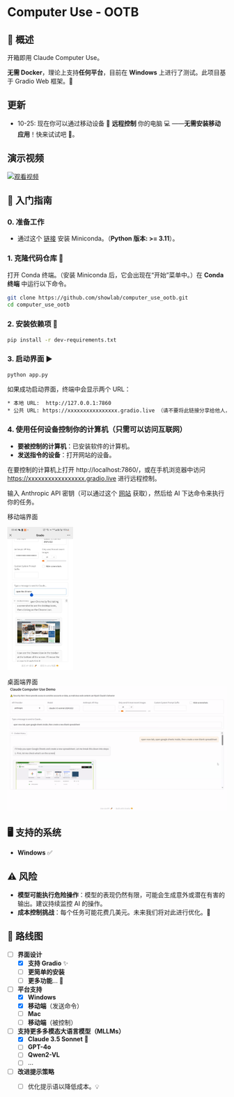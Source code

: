 # Computer Use - OOTB

## 🌟 概述
开箱即用 Claude Computer Use。

**无需 Docker**，理论上支持**任何平台**，目前在 **Windows** 上进行了测试。此项目基于 Gradio Web 框架。🎨

## 更新
- 10-25: 现在你可以通过移动设备 📱 **远程控制** 你的电脑 💻 ——**无需安装移动应用**！快来试试吧 🎉。

## 演示视频

[![观看视频](https://img.youtube.com/vi/VH9bEUkdIAY/maxresdefault.jpg)](https://youtu.be/VH9bEUkdIAY)

## 🚀 入门指南

### 0. 准备工作
- 通过这个 [链接](https://www.anaconda.com/download?utm_source=anacondadocs&utm_medium=documentation&utm_campaign=download&utm_content=topnavalldocs) 安装 Miniconda。（**Python 版本: >= 3.11**）。

### 1. 克隆代码仓库 📂
打开 Conda 终端。（安装 Miniconda 后，它会出现在“开始”菜单中。）在 **Conda 终端** 中运行以下命令。
```bash
git clone https://github.com/showlab/computer_use_ootb.git
cd computer_use_ootb
```

### 2. 安装依赖项 🔧
```bash
pip install -r dev-requirements.txt
```

### 3. 启动界面 ▶️
```bash
python app.py
```
如果成功启动界面，终端中会显示两个 URL：
```bash
* 本地 URL:  http://127.0.0.1:7860
* 公共 URL: https://xxxxxxxxxxxxxxxx.gradio.live （请不要将此链接分享给他人，否则他们将能够控制你的计算机。）
```

### 4. 使用任何设备控制你的计算机（只需可以访问互联网）
- **要被控制的计算机**：已安装软件的计算机。
- **发送指令的设备**：打开网站的设备。

在要控制的计算机上打开 http://localhost:7860/，或在手机浏览器中访问 https://xxxxxxxxxxxxxxxxx.gradio.live 进行远程控制。

输入 Anthropic API 密钥（可以通过这个 [网站](https://console.anthropic.com/settings/keys) 获取），然后给 AI 下达命令来执行你的任务。

移动端界面

<img src="./assets/gradio_mobile.jpg" alt="gradio_interface" width="30%">

桌面端界面
![gradio_interface](./assets/gradio_interface.png)

## 🖥️ 支持的系统
- **Windows** ✅

## ⚠️ 风险
- **模型可能执行危险操作**：模型的表现仍然有限，可能会生成意外或潜在有害的输出。建议持续监控 AI 的操作。 
- **成本控制挑战**：每个任务可能花费几美元。未来我们将对此进行优化。💸

## 📅 路线图

- [ ] **界面设计**
  - [x] **支持 Gradio** ✨
  - [ ] **更简单的安装**
  - [ ] **更多功能**... 🚀
- [ ] **平台支持**
  - [x] **Windows**
  - [x] **移动端**（发送命令）
  - [ ] **Mac**
  - [ ] **移动端**（被控制）
- [ ] **支持更多多模态大语言模型（MLLMs）**
  - [x] **Claude 3.5 Sonnet** 🎵
  - [ ] **GPT-4o**
  - [ ] **Qwen2-VL**
  - [ ] ...
- [ ] **改进提示策略**
  - [ ] 优化提示语以降低成本。💡

